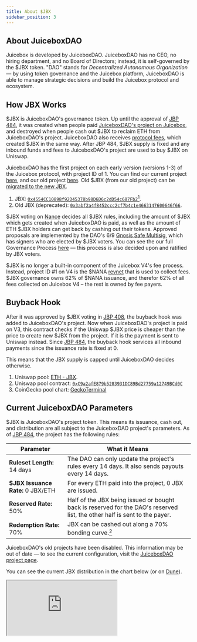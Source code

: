 ```yaml
---
title: About $JBX
sidebar_position: 3
---
```


## About JuiceboxDAO

Juicebox is developed by JuiceboxDAO. JuiceboxDAO has no CEO, no hiring department, and no Board of Directors; instead, it is self-governed by the $JBX token. "DAO" stands for *Decentralized Autonomous Organization* — by using token governance and the Juicebox platform, JuiceboxDAO is able to manage strategic decisions and build the Juicebox protocol and ecosystem.

## How JBX Works

$JBX is JuiceboxDAO's governance token. Up until the approval of [JBP 484](https://nance.app/s/juicebox/484), it was created when people paid [JuiceboxDAO's project on Juicebox](https://juicebox.money/@juicebox), and destroyed when people cash out $JBX to reclaim ETH from JuiceboxDAO's project. JuiceboxDAO also receives [protocol fees](#about-fees), which created $JBX in the same way. After JBP 484, $JBX supply is fixed and any inbound funds and fees to JuiceboxDAO's project are used to buy $JBX on Uniswap.

JuiceboxDAO has the first project on each early version (versions 1-3) of the Juicebox protocol, with project ID of 1. You can find our current project [here](https://juicebox.money/@juicebox), and our old project [here](https://juicebox.money/p/juicebox). Old $JBX (from our old project) can be [migrated to the new JBX](/blog/jbx-v3-migration-guide/).

1. JBX: [`0x4554CC10898f92D45378b98D6D6c2dD54c687Fb2`](https://etherscan.io/token/0x4554CC10898f92D45378b98D6D6c2dD54c687Fb2)[^1].
2. Old JBX (deprecated): [`0x3abf2a4f8452ccc2cf7b4c1e4663147600646f66`](https://etherscan.io/token/0x3abf2a4f8452ccc2cf7b4c1e4663147600646f66).

$JBX voting on [Nance](https://nance.app/s/) decides all $JBX rules, including the amount of $JBX which gets created when JuiceboxDAO is paid, as well as the amount of ETH $JBX holders can get back by cashing out their tokens. Approved proposals are implemented by the DAO's 6/9 [Gnosis Safe Multisig](https://app.safe.global/eth:0xAF28bcB48C40dBC86f52D459A6562F658fc94B1e/), which has signers who are elected by $JBX voters. You can see the our full Governance Process [here](https://docs.juicebox.money/dao/process/) — this process is also decided upon and ratified by JBX voters.

$JBX is no longer a built-in component of the Juicebox V4's fee process. Instead, project ID #1 on V4 is the $NANA [revnet](https://docs.juicebox.money/v4/learn/revnet/) that is used to collect fees. $JBX governance owns 62% of $NANA issuance, and therefor 62% of all fees collected on Juicebox V4 – the rest is owned by fee payers.

## Buyback Hook 

After it was approved by $JBX voting in [JBP 408](https://nance.app/s/juicebox/408), the buyback hook was added to JuiceboxDAO's project. Now when JuiceboxDAO's project is paid on V3, this contract checks if the Uniswap $JBX price is cheaper than the price to create new $JBX from the project. If it is the payment is sent to Uniswap instead. Since [JBP 484](https://nance.app/s/juicebox/484), the buyback hook services all inbound payments since the issuance rate is fixed at 0.

This means that the JBX supply is capped until JuiceboxDAO decides otherwise. 

1. Uniswap pool: [ETH - JBX](https://app.uniswap.org/tokens/ethereum/0x4554cc10898f92d45378b98d6d6c2dd54c687fb2).
2. Uniswap pool contract: [`0xC9a2afE879b5283931DC89Bd27759a12749BCd0C`](https://etherscan.io/address/0xC9a2afE879b5283931DC89Bd27759a12749BCd0C)
3. CoinGecko pool chart: [GeckoTerminal](https://www.geckoterminal.com/eth/pools/0xc9a2afe879b5283931dc89bd27759a12749bcd0c)

## Current JuiceboxDAO Parameters

$JBX is JuiceboxDAO's project token. This means its issuance, cash out, and distribution are all subject to the JuiceboxDAO project's parameters. As of [JBP 484](https://nance.app/s/juicebox/484), the project has the following rules:

| Parameter | What it Means |
| --- | --- |
| **Ruleset Length:** 14 days | The DAO can only update the project's rules every 14 days. It also sends payouts every 14 days. |
| **$JBX Issuance Rate:** 0 JBX/ETH | For every ETH paid into the project, 0 JBX are issued. |
| **Reserved Rate:** 50% | Half of the JBX being issued or bought back is reserved for the DAO's reserved list, the other half is sent to the payer. |
| **Redemption Rate:** 70% | JBX can be cashed out along a 70% bonding curve.[^2] |

JuiceboxDAO's old projects have been disabled. This information may be out of date — to see the current configuration, visit the [JuiceboxDAO project page](https://juicebox.money/@juicebox).

You can see the current JBX distribution in the chart below (or on [Dune](https://dune.com/queries/2331798)).

<style>{`iframe {
  width: 100%;
  min-height: 400px;
  display: inline-block;
  background-color: #f5f5f5;
  border-radius: 0px;
}

.wrapper {
  display: grid;
  gap: 20px;
}

`}</style>

<div class="wrapper">
  <iframe src="https://dune.com/embeds/2331798/3817364"/>
  <iframe src="https://dune.com/embeds/2331798/3817394"/>
</div>

## About Fees

Juicebox projects pay a 2.5% $JBX membership fee and receive $JBX when

1. They send a payout to a wallet outside of the Juicebox ecosystem, or when
2. Funds are cashed out while a project's redemption rate is less than 100%.

To be clear:

- There are no fees when projects receive payments.
- There are no fees on redemptions if the redemption rate is 100%.
- There are no fees on payouts to other Juicebox projects.

These fees are used to buy $JBX on Uniswap. The project owner paying the fee gets 50% of the $JBX, and the rest goes to JuiceboxDAO (governed by $JBX holders). If the project owner immediately sells that $JBX, it's as if they paid a ~1.25% fee. In practice, project owners usually hold onto their $JBX and influence [JuiceboxDAO governance](/dao/process/) while participating in the protocol's economic growth.

The fee is fixed at 2.5%. The Juicebox protocol itself has very minimal global governance, which you can learn about [here](https://docs.juicebox.money/v4/learn/administration/).

Projects can also temporarily set fees on payouts aside with [Hold fees](https://docs.juicebox.money/v4/glossary/hold-fees/). This can be useful if a project needs to temporarily pull funds out of their project, but plans to return those funds to the project later on and does not want to pay fees in the interim. If the project does not return the funds in 28 days, the fees are processed.

## Initial Supply 

A total of 144,246,772 (old) $JBX was premined to pay for the initial development of the Juicebox and the libraries/tools which made it possible. You can learn about this in [this blog post](/blog/premine/). This premine constitutes ~7.02% of the $JBX supply as of December 7th, 2023.

[^1]: The `totalSupply` of v3 JBX includes the supplies of v1/v2 JBX.
[^2]: For a clearer understanding, look at this [bonding curve calculator on Desmos](https://www.desmos.com/calculator/9pewqesyj5). Use `r = 0.7`.
